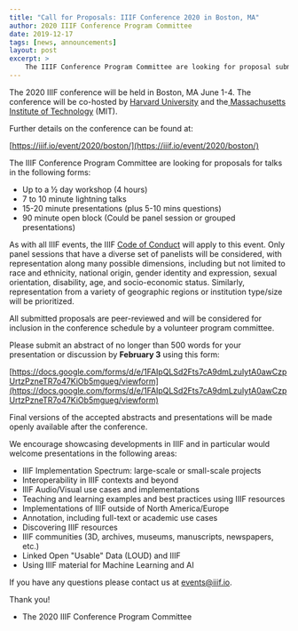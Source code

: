 ```yaml
---
title: "Call for Proposals: IIIF Conference 2020 in Boston, MA"
author: 2020 IIIF Conference Program Committee
date: 2019-12-17
tags: [news, announcements]
layout: post
excerpt: >
    The IIIF Conference Program Committee are looking for proposal submissions for the 2020 IIIF conference which will be held in Boston, MA June 1-4.
---
```


The 2020 IIIF conference will be held in Boston, MA June 1-4. The
conference will be co-hosted by [Harvard
University](https://www.harvard.edu/) and the[
](https://mit.edu/)[Massachusetts Institute of
Technology](https://mit.edu/) (MIT).

Further details on the conference can be found at:

[https://iiif.io/event/2020/boston/](https://iiif.io/event/2020/boston/)

The IIIF Conference Program Committee are looking for proposals for
talks in the following forms:

-   Up to a ½ day workshop (4 hours)
-   7 to 10 minute lightning talks
-   15-20 minute presentations (plus 5-10 mins questions)
-   90 minute open block (Could be panel session or grouped
    presentations)

As with all IIIF events, the IIIF [Code of
Conduct](http://iiif.io/event/conduct/) will apply to this event. Only
panel sessions that have a diverse set of panelists will be considered,
with representation along many possible dimensions, including but not
limited to race and ethnicity, national origin, gender identity and
expression, sexual orientation, disability, age, and socio-economic
status. Similarly, representation from a variety of geographic regions
or institution type/size will be prioritized.

All submitted proposals are peer-reviewed and will be considered for
inclusion in the conference schedule by a volunteer program committee.

Please submit an abstract of no longer than 500 words for your
presentation or discussion by **February 3** using this form:

[https://docs.google.com/forms/d/e/1FAIpQLSd2Fts7cA9dmLzuIytA0awCzpUrtzPzneTR7o47KiOb5mgueg/viewform](https://docs.google.com/forms/d/e/1FAIpQLSd2Fts7cA9dmLzuIytA0awCzpUrtzPzneTR7o47KiOb5mgueg/viewform)

Final versions of the accepted abstracts and presentations will be made
openly available after the conference.

We encourage showcasing developments in IIIF and in particular would
welcome presentations in the following areas:

-   IIIF Implementation Spectrum: large-scale or small-scale projects
-   Interoperability in IIIF contexts and beyond
-   IIIF Audio/Visual use cases and implementations
-   Teaching and learning examples and best practices using IIIF
    resources
-   Implementations of IIIF outside of North America/Europe
-   Annotation, including full-text or academic use cases
-   Discovering IIIF resources
-   IIIF communities (3D, archives, museums, manuscripts, newspapers,
    etc.)
-   Linked Open "Usable" Data (LOUD) and IIIF
-   Using IIIF material for Machine Learning and AI

If you have any questions please contact us at
[events@iiif.io](mailto:events@iiif.io).

Thank you!

- The 2020 IIIF Conference Program Committee
